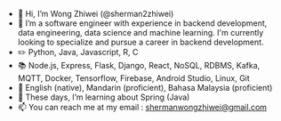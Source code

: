 - 👋 Hi, I’m Wong Zhiwei (@sherman2zhiwei)
- 👀 I’m a software engineer with experience in backend development, data engineering, data science and machine learning. I'm currently looking to specialize and pursue a career in backend development.
- :pencil2: Python, Java, Javascript, R, C
- :books: Node.js, Express, Flask, Django, React, NoSQL, RDBMS, Kafka, MQTT, Docker, Tensorflow, Firebase, Android Studio, Linux, Git
- :tongue: English (native), Mandarin (proficient), Bahasa Malaysia (proficient)
- 🌱 These days, I’m learning about Spring (Java)
- 📫 You can reach me at my email : shermanwongzhiwei@gmail.com

<!---
sherman2zhiwei/sherman2zhiwei is a ✨ special ✨ repository because its `README.md` (this file) appears on your GitHub profile.
You can click the Preview link to take a look at your changes.
--->
